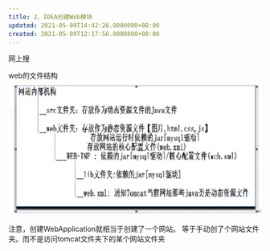```yaml
---
title: 2、IDEA创建Web模块
updated: 2021-05-09T14:42:26.0000000+08:00
created: 2021-05-09T12:17:56.0000000+08:00
---
```


网上搜

web的文件结构
![image1](resources/image1-1.png)

注意，创建WebApplication就相当于创建了一个网站。
等于手动创了个网站文件夹。而不是访问tomcat文件夹下的某个网站文件夹
